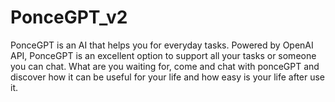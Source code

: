 # PonceGPT_v2
PonceGPT is an AI that helps you for everyday tasks. Powered by OpenAI API, PonceGPT is an excellent option to support all your tasks or someone you can chat. What are you waiting for, come and chat with ponceGPT and discover how it can be useful for your life and how easy is your life after use it.
